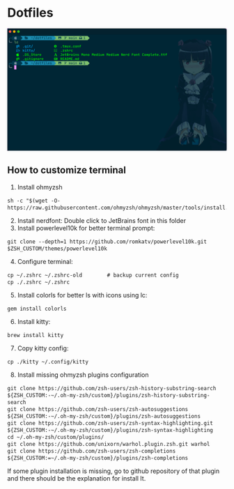 # Dotfiles

![Terminal screenshot](./terminal-screenshot.png "Terminal screenshot")

## How to customize terminal

1. Install ohmyzsh
```
sh -c "$(wget -O- https://raw.githubusercontent.com/ohmyzsh/ohmyzsh/master/tools/install.sh)"
```
2. Install nerdfont: Double click to JetBrains font in this folder
3. Install powerlevel10k for better terminal prompt:
```
git clone --depth=1 https://github.com/romkatv/powerlevel10k.git $ZSH_CUSTOM/themes/powerlevel10k
```
4. Configure terminal:
```
cp ~/.zshrc ~/.zshrc-old        # backup current config
cp ./.zshrc ~/.zshrc
```
5. Install colorls for better ls with icons using lc:
```
gem install colorls
```

6. Install kitty:
```
brew install kitty
```
7. Copy kitty config:
```
cp ./kitty ~/.config/kitty
```
8. Install missing ohmyzsh plugins configuration
```
git clone https://github.com/zsh-users/zsh-history-substring-search ${ZSH_CUSTOM:-~/.oh-my-zsh/custom}/plugins/zsh-history-substring-search
git clone https://github.com/zsh-users/zsh-autosuggestions ${ZSH_CUSTOM:-~/.oh-my-zsh/custom}/plugins/zsh-autosuggestions
git clone https://github.com/zsh-users/zsh-syntax-highlighting.git ${ZSH_CUSTOM:-~/.oh-my-zsh/custom}/plugins/zsh-syntax-highlighting
cd ~/.oh-my-zsh/custom/plugins/
git clone https://github.com/unixorn/warhol.plugin.zsh.git warhol
git clone https://github.com/zsh-users/zsh-completions ${ZSH_CUSTOM:=~/.oh-my-zsh/custom}/plugins/zsh-completions

```

If some plugin installation is missing, go to github repository of that plugin and there should be the explanation for install It.

